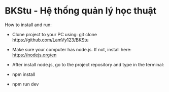 # BKStu - Hệ thống quản lý học thuật

How to install and run:

  + Clone project to your PC using: git clone https://github.com/LamVy123/BKStu
  
  + Make sure your computer has node.js. If not, install here: https://nodejs.org/en

  + After install node.js, go to the project repository and type in the terminal:
  + npm install
  + npm run dev
